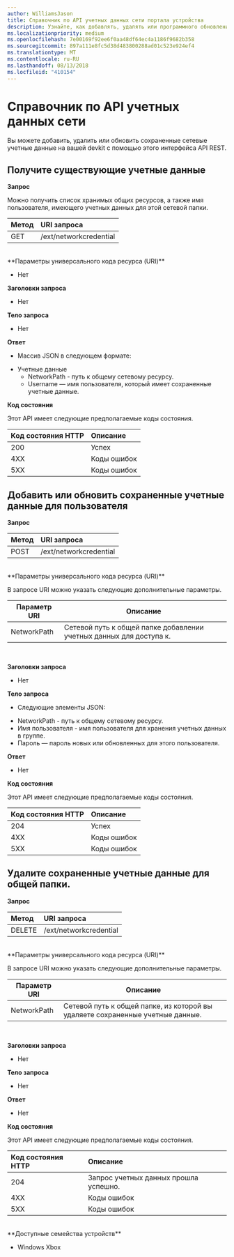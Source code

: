 ```yaml
---
author: WilliamsJason
title: Справочник по API учетных данных сети портала устройства
description: Узнайте, как добавлять, удалять или программного обновления сетевые учетные данные.
ms.localizationpriority: medium
ms.openlocfilehash: 7e00169f92ee6f0aa48df64ec4a1186f9682b358
ms.sourcegitcommit: 897a111e8fc5d38d483800288ad01c523e924ef4
ms.translationtype: MT
ms.contentlocale: ru-RU
ms.lasthandoff: 08/13/2018
ms.locfileid: "410154"
---
```

# <a name="network-credentials-api-reference"></a>Справочник по API учетных данных сети
Вы можете добавить, удалить или обновить сохраненные сетевые учетные данные на вашей devkit с помощью этого интерфейса API REST.

## <a name="get-existing-credentials"></a>Получите существующие учетные данные

**Запрос**

Можно получить список хранимых общих ресурсов, а также имя пользователя, имеющего учетных данных для этой сетевой папки.

Метод      | URI запроса
:------     | :-----
GET | /ext/networkcredential
<br />
**Параметры универсального кода ресурса (URI)**

- Нет

**Заголовки запроса**

- Нет

**Тело запроса**   

- Нет

**Ответ**   

- Массив JSON в следующем формате:
* Учетные данные
  * NetworkPath - путь к общему сетевому ресурсу.
  * Username — имя пользователя, который имеет сохраненные учетные данные.

**Код состояния**

Этот API имеет следующие предполагаемые коды состояния.

Код состояния HTTP      | Описание
:------     | :-----
200 | Успех
4XX | Коды ошибок
5XX | Коды ошибок

## <a name="add-or-update-stored-credentials-for-a-user"></a>Добавить или обновить сохраненные учетные данные для пользователя

**Запрос**

Метод      | URI запроса
:------     | :-----
POST | /ext/networkcredential
<br />
**Параметры универсального кода ресурса (URI)**

В запросе URI можно указать следующие дополнительные параметры.

| Параметр URI      | Описание     | 
| ------------------ |-----------------|
| NetworkPath        | Сетевой путь к общей папке добавлении учетных данных для доступа к. |
<br>

**Заголовки запроса**

- Нет

**Тело запроса**

- Следующие элементы JSON:
* NetworkPath - путь к общему сетевому ресурсу.
* Имя пользователя - имя пользователя для хранения учетных данных в группе.
* Пароль — пароль новых или обновленных для этого пользователя.

**Ответ**   

- Нет  

**Код состояния**

Этот API имеет следующие предполагаемые коды состояния.

Код состояния HTTP      | Описание
:------     | :-----
204 | Успех
4XX | Коды ошибок
5XX | Коды ошибок

## <a name="remove-stored-credentials-for-a-share"></a>Удалите сохраненные учетные данные для общей папки.

**Запрос**

Метод      | URI запроса
:------     | :-----
DELETE | /ext/networkcredential
<br />
**Параметры универсального кода ресурса (URI)**

В запросе URI можно указать следующие дополнительные параметры.

| Параметр URI      | Описание     | 
| ------------------ |-----------------|
| NetworkPath        | Сетевой путь к общей папке, из которой вы удаляете сохраненные учетные данные. |
<br>

**Заголовки запроса**

- Нет

**Тело запроса**   

- Нет

**Ответ**   

- Нет 

**Код состояния**

Этот API имеет следующие предполагаемые коды состояния.

Код состояния HTTP      | Описание
:------     | :-----
204 | Запрос учетных данных прошла успешно.
4XX | Коды ошибок
5XX | Коды ошибок

<br />
**Доступные семейства устройств**

* Windows Xbox


